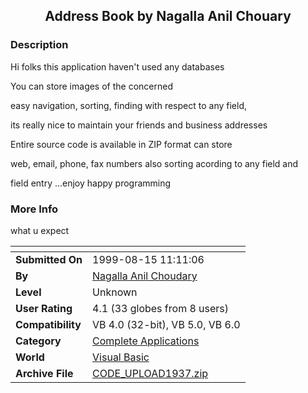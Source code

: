 ﻿<div align="center">

## Address Book  by  Nagalla Anil Chouary


</div>

### Description

Hi folks this application haven't used any databases

You can store images of the concerned

easy navigation, sorting, finding with respect to any field,

its really nice to maintain your friends and business addresses

Entire source code is available in ZIP format can store

web, email, phone, fax numbers also sorting acording to any field and

field entry ...enjoy happy programming
 
### More Info
 
what u expect


<span>             |<span>
---                |---
**Submitted On**   |1999-08-15 11:11:06
**By**             |[Nagalla Anil Choudary](https://github.com/Planet-Source-Code/PSCIndex/blob/master/ByAuthor/nagalla-anil-choudary.md)
**Level**          |Unknown
**User Rating**    |4.1 (33 globes from 8 users)
**Compatibility**  |VB 4\.0 \(32\-bit\), VB 5\.0, VB 6\.0
**Category**       |[Complete Applications](https://github.com/Planet-Source-Code/PSCIndex/blob/master/ByCategory/complete-applications__1-27.md)
**World**          |[Visual Basic](https://github.com/Planet-Source-Code/PSCIndex/blob/master/ByWorld/visual-basic.md)
**Archive File**   |[CODE\_UPLOAD1937\.zip](https://github.com/Planet-Source-Code/nagalla-anil-choudary-address-book-by-nagalla-anil-chouary__1-4575/archive/master.zip)









